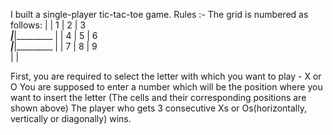 I built a single-player tic-tac-toe game.
Rules :-
The grid is numbered as follows:
         |         |
    1    |    2    |    3     
_________|_________|_________
         |         |
    4    |    5    |    6     
_________|_________|_________
         |         |
    7    |    8    |    9     
         |         |

First, you are required to select the letter with which you want to play - X or O
You are supposed to enter a number which will be the position where you want to insert the letter (The cells and their corresponding positions are shown above)
The player who gets 3 consecutive Xs or Os(horizontally, vertically or diagonally) wins.
